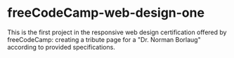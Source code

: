 # freeCodeCamp-web-design-one
This is the first project in the responsive web design certification offered by freeCodeCamp: creating a tribute page for a "Dr. Norman Borlaug" according to provided specifications.

